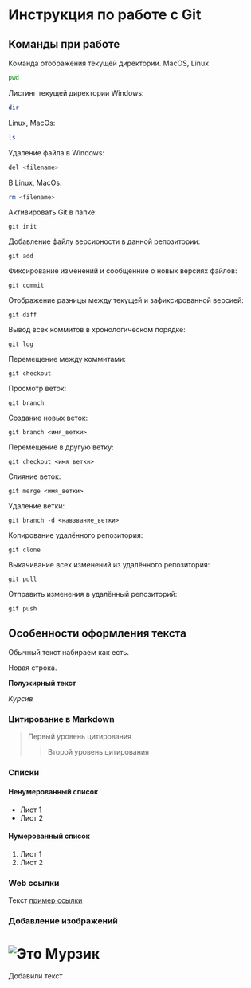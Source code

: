 # Инструкция по работе с Git

## Команды при работе
Команда отображения текущей директории.
MacOS, Linux
```sh
pwd
```
Листинг текущей директории
Windows:
```sh
dir
```
Linux, MacOs:
```sh
ls
```

Удаление файла в Windows:
```sh
del <filename>
```
В Linux, MacOs:
```sh
rm <filename>
```
Активировать Git в папке:
```
git init
```
Добавление файлу версионости в данной репозитории:
```
git add
```
Фиксирование изменений и сообщенние о новых версиях файлов:
```
git commit
```
Отображение разницы между текущей и зафиксированной версией:
```
git diff
```
Вывод всех коммитов в хронологическом порядке:
```
git log
```
Перемещение между коммитами:
```
git checkout
```

Просмотр веток: 
```
git branch
```
Создание новых веток:
```
git branch <имя_ветки>
```
Перемещение в другую ветку:
```
git checkout <имя_ветки>
```
Слияние веток:
```
git merge <имя_ветки>
```
Удаление ветки: 
```
git branch -d <навзвание_ветки>
```
Копирование удалённого репозитория:
```
git clone
```
Выкачивание всех изменений из удалённого репозитория:
```
git pull
```
Отправить изменения в удалённый репозиторий:
```
git push
```
## Особенности оформления текста

Обычный текст набираем как есть.

Новая строка.

**Полужирный текст**

*Курсив*

### Цитирование в Markdown
> Первый уровень цитирования
>> Второй уровень цитирования

### Списки 
#### Ненумерованный список
* Лист 1
* Лист 2

#### Нумерованный список
1. Лист 1
2. Лист 2

### Web ссылки
Текст [пример ссылки](http.example.com "Всплывающая подсказка")

### Добавление изображений
![Это Мурзик](cat.jpg)
=======
Добавили текст